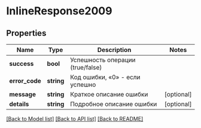 # InlineResponse2009

## Properties
Name | Type | Description | Notes
------------ | ------------- | ------------- | -------------
**success** | **bool** | Успешность операции (true/false) | 
**error_code** | **string** | Код ошибки, «0» - если успешно | 
**message** | **string** | Краткое описание ошибки | [optional] 
**details** | **string** | Подробное описание ошибки | [optional] 

[[Back to Model list]](../README.md#documentation-for-models) [[Back to API list]](../README.md#documentation-for-api-endpoints) [[Back to README]](../README.md)


